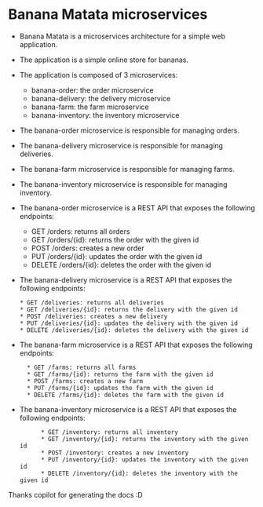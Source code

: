 # Banana Matata microservices

* Banana Matata is a microservices architecture for a simple web application.

* The application is a simple online store for bananas.

* The application is composed of 3 microservices:

  * banana-order: the order microservice
  * banana-delivery: the delivery microservice
  * banana-farm: the farm microservice 
  * banana-inventory: the inventory microservice 
* The banana-order microservice is responsible for managing orders.
* The banana-delivery microservice is responsible for managing deliveries.
* The banana-farm microservice is responsible for managing farms.
* The banana-inventory microservice is responsible for managing inventory.

* The banana-order microservice is a REST API that exposes the following endpoints:

  * GET /orders: returns all orders
  * GET /orders/{id}: returns the order with the given id
  * POST /orders: creates a new order
  * PUT /orders/{id}: updates the order with the given id
  * DELETE /orders/{id}: deletes the order with the given id
* The banana-delivery microservice is a REST API that exposes the following endpoints:
    
      * GET /deliveries: returns all deliveries
      * GET /deliveries/{id}: returns the delivery with the given id
      * POST /deliveries: creates a new delivery
      * PUT /deliveries/{id}: updates the delivery with the given id
      * DELETE /deliveries/{id}: deletes the delivery with the given id

* The banana-farm microservice is a REST API that exposes the following endpoints:
     
        * GET /farms: returns all farms
        * GET /farms/{id}: returns the farm with the given id
        * POST /farms: creates a new farm
        * PUT /farms/{id}: updates the farm with the given id
        * DELETE /farms/{id}: deletes the farm with the given id

* The banana-inventory microservice is a REST API that exposes the following endpoints:

            * GET /inventory: returns all inventory
            * GET /inventory/{id}: returns the inventory with the given id
            * POST /inventory: creates a new inventory
            * PUT /inventory/{id}: updates the inventory with the given id
            * DELETE /inventory/{id}: deletes the inventory with the given id

Thanks copilot for generating the docs :D